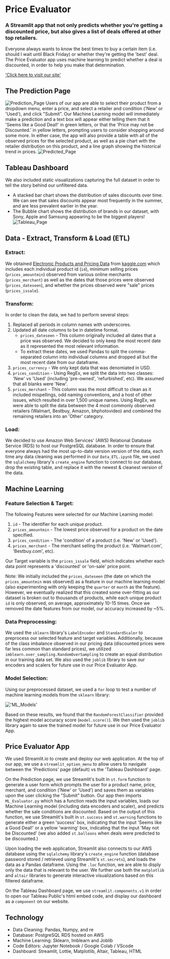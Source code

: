 # Price Evaluator
### A Streamlit app that not only predicts whether you're getting a discounted price, but also gives a list of deals offered at other top retailers.
Everyone always wants to know the best times to buy a certain item (i.e. should I wait until Black Friday) or whether they're getting the 'best' deal. The Price Evaluator app uses machine learning to predict whether a deal is discounted, in order to help you make that determination.

['Click here to visit our site'](https://justgitcoding-price-evaluator-app-dashboardapp-2wl09m.streamlitapp.com/)

## The Prediction Page
![Prediction_Page](Resources/prediction_page.jpg)
Users of our app are able to select their product from a dropdown menu, enter a price, and select a retailer and condition ('New' or 'Used'), and click "Submit". Our Machine Learning model will immediately make a prediction and a text box will appear either telling them that it 'Seems like a Good Deal!' in green letters, or that the 'Price may not be Discounted.' in yellow letters, prompting users to consider shopping around some more. In either case, the app will also provide a table with all of the observed prices for the selected product, as well as a pie chart with the retailer distribution on this product, and a line graph showing the historical trend in prices. 
![Predicted_Page](Resources/predicted_page.jpg)

## Tableau Dashboard
We also included static visualizations capturing the full dataset in order to tell the story behind our unfiltered data. 
- A stacked bar chart shows the distribution of sales discounts over time. We can see that sales discounts appear most frequently in the summer, and are less prevalent earlier in the year.  
- The Bubble chart shows the distribution of brands in our dataset, with Sony, Apple and Samsung appearing to be the biggest players!
![Tableau_Page](Resources/tableau.jpg)

## Data - Extract, Transform & Load (ETL)
### Extract: 
We obtained [Electronic Products and Pricing Data](https://www.kaggle.com/datasets/datafiniti/electronic-products-prices?resource=download) from [kaggle.com](kaggle.com) which includes each individual product id (`id`), minimum selling prices (`prices_amountmin`) observed from various online merchants (`prices_merchant`) as well as the dates that those prices were observed (`prices_dateseen`), and whether the prices observed were "sale" prices (`prices_issale`). 

### Transform:
In order to clean the data, we had to perform several steps:
1. Replaced all periods in column names with underscores.
2. Updated all date columns to be in datetime format.
    - `prices_dateseen` - This column originally included all dates that a price was observed. We decided to only keep the most recent date as it represented the most relevant information.
    - To extract these dates, we used Pandas to split the comma-separated column into individual columns and dropped all but the most recent date from our dataframe.
4. `prices_currency` - We only kept data that was denomiated in USD.
5. `prices_condition` - Using RegEx, we split the data into two classes: 'New' vs 'Used' (including 'pre-owned', 'refurbished', etc). We assumed that all blanks were 'New'.
6. `prices_merchant` - This column was the most difficult to clean as it included mispellings, odd naming conventions, and a host of other issues, which resulted in over 1,500 unique names. Using RegEx, we were able to split the data between the 4 most commonly observed retailers (Walmart, Bestbuy, Amazon, bhphotovideo) and combined the remaining retailers into an 'Other' category.

### Load:
We decided to use Amazon Web Services' (AWS) Relational Database Service (RDS) to host our PostgreSQL database. In order to ensure that everyone always had the most up-to-date version version of the data, each time any data cleaning was performed in our `Data_ETL.ipynb` file, we used the `sqlalchemy` library's `create_engine` function to connect to our database, drop the existing table, and replace it with the newest & cleanest version of the data.

## Machine Learning
### Feature Selection & Target:
The following Features were selected for our Machine Learning model:
1. `id` - The identifier for each unique product.
2. `prices_amountmin` - The lowest price observed for a product on the date specified.
3. `prices_condition` - The 'condition' of a product (i.e. 'New' or 'Used').
4. `prices_merchant` - The merchant selling the product (i.e. 'Walmart.com', 'Bestbuy.com', etc).

Our Target variable is the `prices_issale` field, which indicates whether each data point represents a 'discounted' or 'on-sale' price point.

Note: We initially included the `prices_dateseen` (the date on which the `prices_amountmin` was observed) as a feature in our machine learning model (also experimenting with only keeping the `quarter` or `month` as the feature). However, we eventually realized that this created some over-fitting as our dataset is broken out to thousands of products, while each unique product `id` is only observed, on average, approximately 10-15 times. Once we removed the date features from our model, our accuracy increased by ~5%.

### Data Preprocessing:
We used the `sklearn` library's `LabelEncoder` and `StandardScaler` to preprocess our selected feature and target variables. Additionally, because of the class imbalance observed in our pricing data (discounted prices were far less common than standard prices), we utilized `imblearn.over_sampling.RandomOverSampling` to create an equal distribution in our training data set. We also used the `joblib` library to save our encoders and scalers for future use in our Price Evaluator App.

### Model Selection:
Using our preprocessed dataset, we used a `for` loop to test a number of machine learning models from the `sklearn` library:

!['ML_Models'](Resources/ml_models_tested.jpg)

Based on these results, we found that the `RandomForestClassifier` provided the highest model accuracy score (`model.score()`). We then used the `joblib` library again to save the trained model for future use in our Price Evaluator App.

## Price Evaluator App
We used Streamlit.io to create and deploy our web application. At the top of our app, we use a `streamlit_option_menu` to allow users to navigate between the 'Predictions' page (default) vs the 'Tableau Dashboard' page. 

On the Prediction page, we use Streamlit's built in `st.form` function to generate a user form which prompts the user for a product name, price, merchant, and condition ('New' or 'Used') and saves them as variables upon the user clicking the "Submit" button. Our app then imports `ML_Evaluator.py` which has a function reads the input variables, loads our Machine Learning model (including data encoders and scaler), and predicts whether the sale conditions are discounted. Based on the output of this function, we use Streamlit's built in `st.success` and `st.warning` functions to generate either a green 'success' box, indicating that the input 'Seems like a Good Deal!' or a yellow 'warning' box, indicating that the input 'May not be Discounted' (we also added `st.balloons` when deals were predicted to be discounted.) 

Upon loading the web application, Streamlit also connects to our AWS database using the `sqlalchemy` library's `create_engine` function (database password stored / retrieved using Streamlit's `st.secrets`), and loads the data as a Pandas dataframe. Using the `.loc` function, we are able to disply only the data that is relevant to the user. We further use both the `matplotlib` and `altair` libraries to generate interactive visualizations based on this filtered dataframe.

On the Tableau Dashboard page, we use `streamlit.components.v1` in order to open our Tableau Public's html embed code, and display our dashboard as a `component` on our website.

## Technology
- Data Cleaning: Pandas, Numpy, and re
- Database: PostgreSQL RDS hosted on AWS
- Machine Learning: Sklearn, Imblearn and Joblib
- Code Editors: Jupyter Notebook / Google Colab / VScode
- Dashboard: Streamlit, Lottie, Matplotlib, Altair, Tableau, HTML
